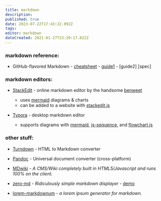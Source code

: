 ```yaml
---
title: markdown
description: 
published: true
date: 2023-07-22T17:43:22.092Z
tags: 
editor: markdown
dateCreated: 2021-01-27T23:20:17.022Z
---
```


### markdown reference:

- GitHub-flavored Markdown - 
[cheatsheet](https://guides.github.com/pdfs/markdown-cheatsheet-online.pdf) - 
[guide1](https://guides.github.com/features/mastering-markdown/) - 
[guide2]
[spec]

### markdown editors:
- [StackEdit](https://stackedit.io/app#) - online markdown editor by the handsome [benweet](https://github.com/benweet)
  - uses [mermaid](https://mermaid-js.github.io) diagrams & charts
  - can be added to a website with [stackedit.js](https://benweet.github.io/stackedit.js/)
  
- [Typora](https://typora.io/) - desktop markdown editor
  - supports diagrams with 
    [mermaid](https://mermaid-js.github.io), 
    [js-sequence](https://bramp.github.io/js-sequence-diagrams/), 
    and [flowchart.js](http://flowchart.js.org/)

### other stuff:
- [Turndown](http://domchristie.github.io/turndown/) - HTML to Markdown converter
- [Pandoc](https://pandoc.org) - Universal document converter (cross-platform)
- [MDwiki](https://dynalon.github.io/mdwiki/#!index.md) - *A CMS/Wiki completely built in HTML5/Javascript and runs 100% on the client.*
  
- [zero-md](https://zerodevx.github.io/zero-md/) - *Ridiculously simple markdown displayer* - 
    [demo](https://zerodevx.github.io/zero-md/demo/)

- [lorem-markdownum](https://jaspervdj.be/lorem-markdownum/) - *a lorem ipsum generator for markdown.*
   
